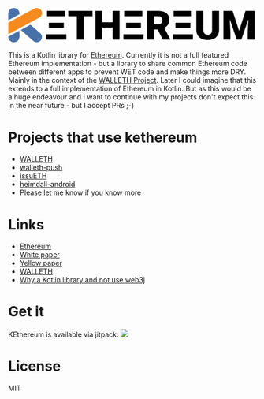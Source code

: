 ![](assets/logo_smaller.png)

This is a Kotlin library for [Ethereum](https://ethereum.org).
Currently it is not a full featured Ethereum implementation - but a library to share common Ethereum code between different apps to prevent WET code and make things more DRY. Mainly in the context of the [WALLETH Project](http://walleth.org).
Later I could imagine that this extends to a full implementation of Ethereum in Kotlin. But as this would be a huge endeavour and I want to continue with my projects don't expect this in the near future - but I accept PRs ;-)

Projects that use kethereum
===========================


 * [WALLETH](http://walleth.org)
 * [walleth-push](http://github.com/walleth/walleth-push)
 * [issuETH](https://github.com/issuETH/issuETH)
 * [heimdall-android](https://github.com/gnosis/heimdall-android)
 * Please let me know if you know more

Links
=====

* [Ethereum](https://ethereum.org/)
* [White paper](https://github.com/ethereum/wiki/wiki/White-Paper)
* [Yellow paper](https://github.com/ethereum/yellowpaper)
* [WALLETH](http://walleth.org)
* [Why a Kotlin library and not use web3j](https://github.com/web3j/web3j/issues/124#issuecomment-313088274)

Get it
======

KEthereum is available via jitpack:
[![](https://jitpack.io/v/walleth/kethereum.svg)](https://jitpack.io/#walleth/kethereum)

License
=======

MIT
